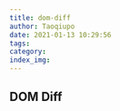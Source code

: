 ```yaml
---
title: dom-diff
author: Taoqiupo
date: 2021-01-13 10:29:56
tags:
category:
index_img:
---
```

## DOM Diff

